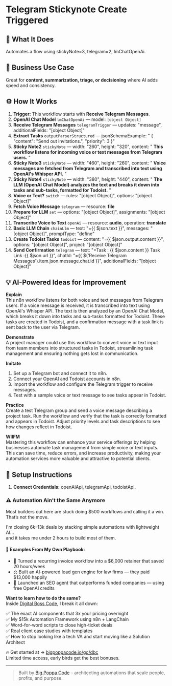 # Telegram Stickynote Create Triggered
## 🚀 What It Does
Automates a flow using stickyNote×3, telegram×2, lmChatOpenAi.

## 💼 Business Use Case
Great for **content, summarization, triage, or decisioning** where AI adds speed and consistency.

## ⚙️ How It Works
1. **Trigger:** This workflow starts with **Receive Telegram Messages**.
2. **OpenAI Chat Model** `lmChatOpenAi` — model: `[object Object]`
3. **Receive Telegram Messages** `telegramTrigger` — updates: "message", additionalFields: "[object Object]"
4. **Extract Tasks** `outputParserStructured` — jsonSchemaExample: "  {
    "content": "Send out invitations.",
    "priority": 3
  }"
5. **Sticky Note2** `stickyNote` — width: "260", height: "320", content: " 
**This workflow listens for incoming voice or text messages from Telegram users.** "
6. **Sticky Note3** `stickyNote` — width: "460", height: "260", content: " **Voice messages are fetched from Telegram and transcribed into text using OpenAI's Whisper API.**  "
7. **Sticky Note4** `stickyNote` — width: "380", height: "440", content: " 
**The LLM (OpenAI Chat Model) analyzes the text and breaks it down into tasks and sub-tasks, formatted for Todoist.**  "
8. **Voice or Text?** `switch` — rules: "[object Object]", options: "[object Object]"
9. **Fetch Voice Message** `telegram` — resource: **file**
10. **Prepare for LLM** `set` — options: "[object Object]", assignments: "[object Object]"
11. **Transcribe Voice to Text** `openAi` — resource: **audio**, operation: **translate**
12. **Basic LLM Chain** `chainLlm` — text: "={{ $json.text }}", messages: "[object Object]", promptType: "define"
13. **Create Todoist Tasks** `todoist` — content: "={{ $json.output.content }}", options: "[object Object]", project: "[object Object]"
14. **Send Confirmation** `telegram` — text: "=Task : {{ $json.content }} Task Link :{{ $json.url }}", chatId: "={{ $('Receive Telegram Messages').item.json.message.chat.id }}", additionalFields: "[object Object]"

## 💡 AI-Powered Ideas for Improvement
**Explain**  
This n8n workflow listens for both voice and text messages from Telegram users. If a voice message is received, it is transcribed into text using OpenAI's Whisper API. The text is then analyzed by an OpenAI Chat Model, which breaks it down into tasks and sub-tasks formatted for Todoist. These tasks are created in Todoist, and a confirmation message with a task link is sent back to the user via Telegram.

**Demonstrate**  
A project manager could use this workflow to convert voice or text input from team members into structured tasks in Todoist, streamlining task management and ensuring nothing gets lost in communication.

**Imitate**  
1. Set up a Telegram bot and connect it to n8n.
2. Connect your OpenAI and Todoist accounts in n8n.
3. Import the workflow and configure the Telegram trigger to receive messages.
4. Test with a sample voice or text message to see tasks appear in Todoist.

**Practice**  
Create a test Telegram group and send a voice message describing a project task. Run the workflow and verify that the task is correctly formatted and appears in Todoist. Adjust priority levels and task descriptions to see how changes reflect in Todoist.

**WIIFM**  
Mastering this workflow can enhance your service offerings by helping businesses automate task management from simple voice or text inputs. This can save time, reduce errors, and increase productivity, making your automation services more valuable and attractive to potential clients.

## 🔧 Setup Instructions
1. **Connect Credentials:** openAiApi, telegramApi, todoistApi.

### ⚠️ Automation Ain’t the Same Anymore

Most builders out here are stuck doing $500 workflows and calling it a win.  
That’s not the move.  

I'm closing $6k–$13k deals by stacking simple automations with lightweight AI...  
and it takes me under 2 hours to build most of them.

#### 🧠 Examples From My Own Playbook:
- 🔁 Turned a recurring invoice workflow into a $6,000 retainer that saved 20 hours/week  
- ⚖️ Built an AI-powered lead gen engine for law firms — they paid $13,000 happily  
- 🚀 Launched an SEO agent that outperforms funded companies — using free OpenAI credits  

**Want to learn how to do the same?**  
Inside [Digital Boss Code](https://bigpoppacode.io/go/dbc), I break it all down:

✅ The exact AI components that 3x your pricing overnight  
✅ My $15k Automation Framework using n8n + LangChain  
✅ Word-for-word scripts to close high-ticket deals  
✅ Real client case studies with templates  
✅ How to stop looking like a tech VA and start moving like a Solution Architect  

🔥 Get started at → [bigpoppacode.io/go/dbc](https://bigpoppacode.io/go/dbc)  
Limited time access, early birds get the best bonuses.

---
> Built by [Big Poppa Code](https://bigpoppacode.io) – architecting automations that scale people, profits, and purpose.
